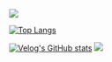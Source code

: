 <img src="https://capsule-render.vercel.app/api?type=waving&color=BDBDC8&height=150&section=header" />

[![Top Langs](https://github-readme-stats.vercel.app/api/top-langs/?username=mzznzz)](https://github.com/anuraghazra/github-readme-stats)

[![Velog's GitHub stats](https://velog-readme-stats.vercel.app/api?name=mzznzz)](https://mzznzz.tistory.com/98)
<img src="https://capsule-rende r.vercel.app/api?type=waving&color=BDBDC8&height=150&section=footer" />
